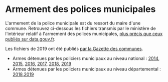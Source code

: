 # Armement des polices municipales

L'armement de la police municipale est du ressort du maire d'une commune. Retrouvez ci-dessous les fichiers transmis par le ministère de l'intérieur relatif à l'armement des polices municipales, [plus précis que ceux publiés sur data.gouv.fr](https://www.data.gouv.fr/fr/datasets/police-municipale-effectifs-par-commune/#_). 

Les fichiers de 2019 ont été publiés [par la Gazette des communes](https://www.lagazettedescommunes.com/715344/le-classement-des-100-premieres-polices-municipales/).

* Armes détenues par les policiers municipaux au niveau national : [2014](https://github.com/paniersalade/donnees/blob/master/armes_pm/Statistiques%20PM%202014.xlsx), [2015](https://github.com/paniersalade/donnees/blob/master/armes_pm/Statistiques%20PM%202015.ods), [2016](https://github.com/paniersalade/donnees/blob/master/armes_pm/Statistiques%20PM%202016.ods), [2017](https://github.com/paniersalade/donnees/blob/master/armes_pm/Statistiques%20PM%202017.ods), [2018](https://github.com/paniersalade/donnees/blob/master/armes_pm/Statistiques%20PM%202018.ods), [2019](https://github.com/paniersalade/donnees/blob/master/armes_pm/Statistiques%20PM%202019.ods)
* Armes détenues par les policiers municipaux au niveau départemental : [2018](https://github.com/paniersalade/donnees/blob/master/armes_pm/Statistiques%20PM%202018%20-%20Onglet%201.ods),[2019](https://github.com/paniersalade/donnees/blob/master/armes_pm/Statistiques%20PM%202019%20-%20Onglet%201.ods)
